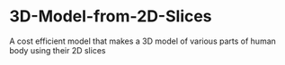 # 3D-Model-from-2D-Slices
A cost efficient model that makes a 3D model of various parts of human body using their 2D slices

